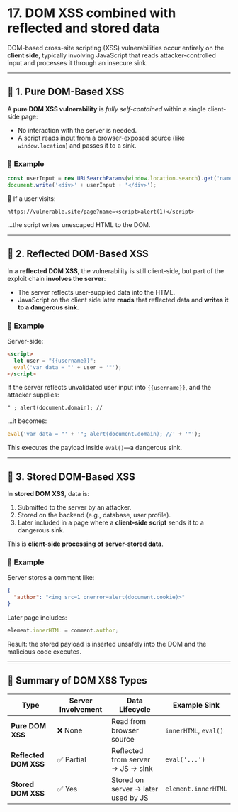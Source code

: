 # 17. DOM XSS combined with reflected and stored data

DOM-based cross-site scripting (XSS) vulnerabilities occur entirely on the **client side**, typically involving JavaScript that reads attacker-controlled input and processes it through an insecure sink.

---

## 🧼 1. Pure DOM-Based XSS

A **pure DOM XSS vulnerability** is *fully self-contained* within a single client-side page:

- No interaction with the server is needed.
- A script reads input from a browser-exposed source (like `window.location`) and passes it to a sink.

### 🔁 Example

```jsx
const userInput = new URLSearchParams(window.location.search).get('name');
document.write('<div>' + userInput + '</div>');

```

📌 If a user visits:

```
https://vulnerable.site/page?name=<script>alert(1)</script>

```

…the script writes unescaped HTML to the DOM.

---

## 🔁 2. Reflected DOM-Based XSS

In a **reflected DOM XSS**, the vulnerability is still client-side, but part of the exploit chain **involves the server**:

- The server reflects user-supplied data into the HTML.
- JavaScript on the client side later **reads** that reflected data and **writes it to a dangerous sink**.

### 🧪 Example

Server-side:

```html
<script>
  let user = "{{username}}";
  eval('var data = "' + user + '"');
</script>
```

If the server reflects unvalidated user input into `{{username}}`, and the attacker supplies:

```
" ; alert(document.domain); //
```

…it becomes:

```jsx
eval('var data = "' + '"; alert(document.domain); //' + '"');
```

This executes the payload inside `eval()`—a dangerous sink.

---

## 💾 3. Stored DOM-Based XSS

In **stored DOM XSS**, data is:

1. Submitted to the server by an attacker.
2. Stored on the backend (e.g., database, user profile).
3. Later included in a page where a **client-side script** sends it to a dangerous sink.

This is **client-side processing of server-stored data**.

### 📝 Example

Server stores a comment like:

```json
{
  "author": "<img src=1 onerror=alert(document.cookie)>"
}
```

Later page includes:

```jsx
element.innerHTML = comment.author;
```

Result: the stored payload is inserted unsafely into the DOM and the malicious code executes.

---

## 📌 Summary of DOM XSS Types

| Type | Server Involvement | Data Lifecycle | Example Sink |
| --- | --- | --- | --- |
| **Pure DOM XSS** | ❌ None | Read from browser source | `innerHTML`, `eval()` |
| **Reflected DOM XSS** | ✅ Partial | Reflected from server → JS → sink | `eval('...')` |
| **Stored DOM XSS** | ✅ Yes | Stored on server → later used by JS | `element.innerHTML` |
